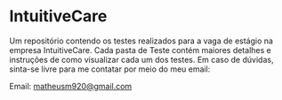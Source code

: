 # IntuitiveCare
Um repositório contendo os testes realizados para a vaga de estágio na empresa IntuitiveCare. Cada pasta de Teste contém maiores detalhes e instruções de como visualizar cada um dos testes. Em caso de dúvidas, sinta-se livre para me contatar por meio do meu email:

Email: matheusm920@gmail.com
